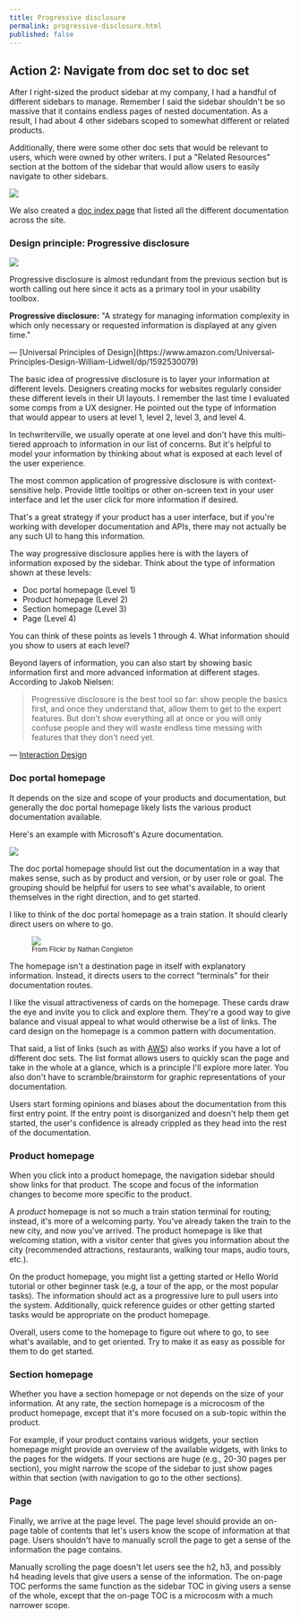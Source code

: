 ```yaml
---
title: Progressive disclosure
permalink: progressive-disclosure.html
published: false
---
```


## Action 2: Navigate from doc set to doc set

After I right-sized the product sidebar at my company, I had a handful of different sidebars to manage. Remember I said the sidebar shouldn't be so massive that it contains endless pages of nested documentation. As a result, I had about 4 other sidebars scoped to somewhat different or related products.

Additionally, there were some other doc sets that would be relevant to users, which were owned by other writers. I put a "Related Resources" section at the bottom of the sidebar that would allow users to easily navigate to other sidebars.

<img src="images/navamongdocsets.png"/>

We also created a [doc index page](https://developer.amazon.com/documentation) that listed all the different documentation across the site.

### Design principle: Progressive disclosure

<img src="images/wtd_doc_navigation_entrypoint.svg" class="vectorStyle" />

Progressive disclosure is almost redundant from the previous section but is worth calling out here since it acts as a primary tool in your usability toolbox.

<div class="bs-callout bs-callout-primary"><b>Progressive disclosure:</b> "A strategy for managing information complexity in which only necessary or requested information is displayed at any given time."</p> &mdash; [Universal Principles of Design](https://www.amazon.com/Universal-Principles-Design-William-Lidwell/dp/1592530079)</div>

The basic idea of progressive disclosure is to layer your information at different levels. Designers creating mocks for websites regularly consider these different levels in their UI layouts. I remember the last time I evaluated some comps from a UX designer. He pointed out the type of information that would appear to users at level 1, level 2, level 3, and level 4.

In techwriterville, we usually operate at one level and don't have this multi-tiered approach to information in our list of concerns. But it's helpful to model your information by thinking about what is exposed at each level of the user experience.

The most common application of progressive disclosure is with context-sensitive help. Provide little tooltips or other on-screen text in your user interface and let the user click for more information if desired.

That's a great strategy if your product has a user interface, but if you're working with developer documentation and APIs, there may not actually be any such UI to hang this information.

The way progressive disclosure applies here is with the layers of information exposed by the sidebar. Think about the type of information shown at these levels:

* Doc portal homepage (Level 1)
* Product homepage (Level 2)
* Section homepage (Level 3)
* Page (Level 4)

You can think of these points as levels 1 through 4. What information should you show to users at each level?

Beyond layers of information, you can also start by showing basic information first and more advanced information at different stages. According to Jakob Nielsen:

> Progressive disclosure is the best tool so far: show people the basics first, and once they understand that, allow them to get to the expert features. But don't show everything all at once or you will only confuse people and they will waste endless time messing with features that they don't need yet.</blockquote>
&mdash; <a href="https://www.interaction-design.org/encyclopedia/progressive_disclosure.html">Interaction Design</a>

### Doc portal homepage

It depends on the size and scope of your products and documentation, but generally the doc portal homepage likely lists the various product documentation available.  

Here's an example with Microsoft's Azure documentation.

<a href="https://docs.microsoft.com/en-us/"><img src="images/azurehomepage.png"/></a>

The doc portal homepage should list out the documentation in a way that makes sense, such as by product and version, or by user role or goal. The grouping should be helpful for users to see what's available, to orient themselves in the right direction, and to get started.

I like to think of the doc portal homepage as a train station. It should clearly direct users on where to go.

<figure><a href="https://www.flickr.com/photos/nathancongleton/14806700660/"><img src="images/trainstation.jpg"/></a><figcaption><small>From Flickr by Nathan Congleton</small></figcaption></figure>

The homepage isn't a destination page in itself with explanatory information. Instead, it directs users to the correct "terminals" for their documentation routes.

I like the visual attractiveness of cards on the homepage. These cards draw the eye and invite you to click and explore them. They're a good way to give balance and visual appeal to what would otherwise be a list of links. The card design on the homepage is a common pattern with documentation.

That said, a list of links (such as with [AWS](https://aws.amazon.com/documentation/)) also works if you have a lot of different doc sets. The list format allows users to quickly scan the page and take in the whole at a glance, which is a principle I'll explore more later. You also don't have to scramble/brainstorm for graphic representations of your documentation.

Users start forming opinions and biases about the documentation from this first entry point. If the entry point is disorganized and doesn't help them get started, the user's confidence is already crippled as they head into the rest of the documentation.

### Product homepage

When you click into a product homepage, the navigation sidebar should show links for that product. The scope and focus of the information changes to become more specific to the product.

A *product* homepage is not so much a train station terminal for routing; instead, it's more of a welcoming party. You've already taken the train to the new city, and now you've arrived. The product homepage is like that welcoming station, with a visitor center that gives you information about the city (recommended attractions, restaurants, walking tour maps, audio tours, etc.).

On the product homepage, you might list a getting started or Hello World tutorial or other beginner task (e.g, a tour of the app, or the most popular tasks). The information should act as a progressive lure to pull users into the system. Additionally, quick reference guides or other getting started tasks would be appropriate on the product homepage.

Overall, users come to the homepage to figure out where to go, to see what's available, and to get oriented. Try to make it as easy as possible for them to do get started.

### Section homepage

Whether you have a section homepage or not depends on the size of your information. At any rate, the section homepage is a microcosm of the product homepage, except that it's more focused on a sub-topic within the product.

For example, if your product contains various widgets, your section homepage might provide an overview of the available widgets, with links to the pages for the widgets. If your sections are huge (e.g., 20-30 pages per section), you might narrow the scope of the sidebar to just show pages within that section (with navigation to go to the other sections).

### Page

Finally, we arrive at the page level. The page level should provide an on-page table of contents that let's users know the scope of information at that page. Users shouldn't have to manually scroll the page to get a sense of the information the page contains.

Manually scrolling the page doesn't let users see the h2, h3, and possibly h4 heading levels that give users a sense of the information. The on-page TOC performs the same function as the sidebar TOC in giving users a sense of the whole, except that the on-page TOC is a microcosm with a much narrower scope.
